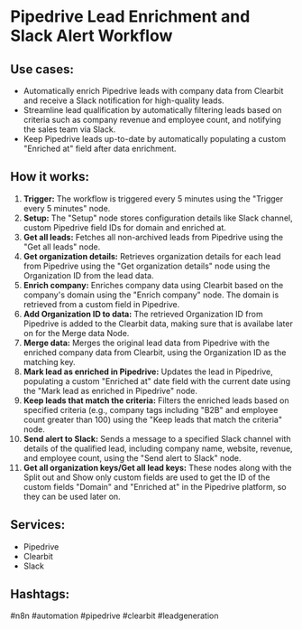 # Pipedrive Lead Enrichment and Slack Alert Workflow

## Use cases:

- Automatically enrich Pipedrive leads with company data from Clearbit and receive a Slack notification for high-quality leads.
- Streamline lead qualification by automatically filtering leads based on criteria such as company revenue and employee count, and notifying the sales team via Slack.
- Keep Pipedrive leads up-to-date by automatically populating a custom "Enriched at" field after data enrichment.

## How it works:

1.  **Trigger:** The workflow is triggered every 5 minutes using the "Trigger every 5 minutes" node.
2.  **Setup:** The "Setup" node stores configuration details like Slack channel, custom Pipedrive field IDs for domain and enriched at.
3.  **Get all leads:** Fetches all non-archived leads from Pipedrive using the "Get all leads" node.
4.  **Get organization details:** Retrieves organization details for each lead from Pipedrive using the "Get organization details" node using the Organization ID from the lead data.
5.  **Enrich company:** Enriches company data using Clearbit based on the company's domain using the "Enrich company" node.  The domain is retrieved from a custom field in Pipedrive.
6.  **Add Organization ID to data:** The retrieved Organization ID from Pipedrive is added to the Clearbit data, making sure that is availabe later on for the Merge data Node.
7.  **Merge data:** Merges the original lead data from Pipedrive with the enriched company data from Clearbit, using the Organization ID as the matching key.
8.  **Mark lead as enriched in Pipedrive:** Updates the lead in Pipedrive, populating a custom "Enriched at" date field with the current date using the "Mark lead as enriched in Pipedrive" node.
9.  **Keep leads that match the criteria:** Filters the enriched leads based on specified criteria (e.g., company tags including "B2B" and employee count greater than 100) using the "Keep leads that match the criteria" node.
10. **Send alert to Slack:** Sends a message to a specified Slack channel with details of the qualified lead, including company name, website, revenue, and employee count, using the "Send alert to Slack" node.
11. **Get all organization keys/Get all lead keys:** These nodes along with the Split out and Show only custom fields are used to get the ID of the custom fields "Domain" and "Enriched at" in the Pipedrive platform, so they can be used later on.

## Services:

-   Pipedrive
-   Clearbit
-   Slack

## Hashtags:

#n8n #automation #pipedrive #clearbit #leadgeneration
